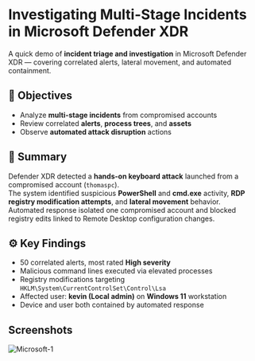 # Investigating Multi-Stage Incidents in Microsoft Defender XDR
A quick demo of **incident triage and investigation** in Microsoft Defender XDR — covering correlated alerts, lateral movement, and automated containment.

## 🎯 Objectives
- Analyze **multi-stage incidents** from compromised accounts  
- Review correlated **alerts**, **process trees**, and **assets**  
- Observe **automated attack disruption** actions  

## 🧠 Summary
Defender XDR detected a **hands-on keyboard attack** launched from a compromised account (`thomaspc`).  
The system identified suspicious **PowerShell** and **cmd.exe** activity, **RDP registry modification attempts**, and **lateral movement** behavior.  
Automated response isolated one compromised account and blocked registry edits linked to Remote Desktop configuration changes.

## ⚙️ Key Findings
- 50 correlated alerts, most rated **High severity**  
- Malicious command lines executed via elevated processes  
- Registry modifications targeting `HKLM\System\CurrentControlSet\Control\Lsa`  
- Affected user: **kevin (Local admin)** on **Windows 11** workstation  
- Device and user both contained by automated response

## Screenshots
![Microsoft-1](./Microsoft-1.png)
